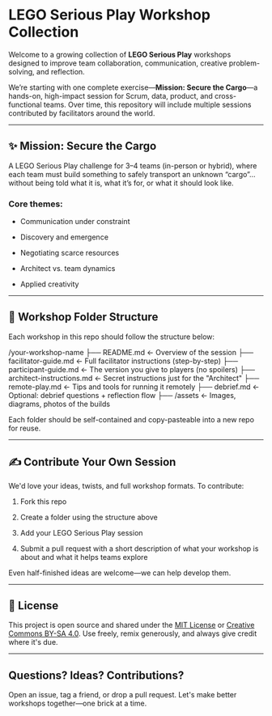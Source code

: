  
# LEGO Serious Play Workshop Collection



Welcome to a growing collection of **LEGO Serious Play** workshops designed to improve team collaboration, communication, creative problem-solving, and reflection.



We’re starting with one complete exercise—**Mission: Secure the Cargo**—a hands-on, high-impact session for Scrum, data, product, and cross-functional teams. Over time, this repository will include multiple sessions contributed by facilitators around the world.



---



## ✨ Mission: Secure the Cargo



A LEGO Serious Play challenge for 3–4 teams (in-person or hybrid), where each team must build something to safely transport an unknown “cargo”… without being told what it is, what it’s for, or what it should look like.



### Core themes:

- Communication under constraint

- Discovery and emergence

- Negotiating scarce resources

- Architect vs. team dynamics

- Applied creativity



---



## 🧱 Workshop Folder Structure



Each workshop in this repo should follow the structure below:



/your-workshop-name ├── README.md ← Overview of the session ├── facilitator-guide.md ← Full facilitator instructions (step-by-step) ├── participant-guide.md ← The version you give to players (no spoilers) ├── architect-instructions.md ← Secret instructions just for the "Architect" ├── remote-play.md ← Tips and tools for running it remotely ├── debrief.md ← Optional: debrief questions + reflection flow ├── /assets ← Images, diagrams, photos of the builds



Each folder should be self-contained and copy-pasteable into a new repo for reuse.



---



## ✍️ Contribute Your Own Session



We'd love your ideas, twists, and full workshop formats. To contribute:



1. Fork this repo

2. Create a folder using the structure above

3. Add your LEGO Serious Play session

4. Submit a pull request with a short description of what your workshop is about and what it helps teams explore



Even half-finished ideas are welcome—we can help develop them.




---



## 🤝 License



This project is open source and shared under the [MIT License](LICENSE) or [Creative Commons BY-SA 4.0](https://creativecommons.org/licenses/by-sa/4.0/). Use freely, remix generously, and always give credit where it's due.



---



## Questions? Ideas? Contributions?



Open an issue, tag a friend, or drop a pull request. Let's make better workshops together—one brick at a time.


 

